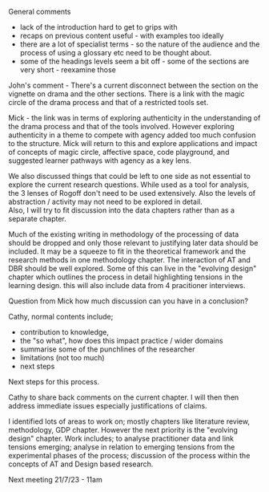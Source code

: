 
General comments

- lack of the introduction hard to get to grips with
- recaps on previous content useful - with examples too ideally
- there are a lot of specialist terms - so the nature of the audience and the process of using a glossary etc need to be thought about.
- some of the headings levels seem a bit off - some of the sections are very short - reexamine those


John's comment -
There's a current disconnect between the section on the vignette on drama and the other sections. There is a link with the magic circle of the drama process and that of a restricted tools set.

Mick - the link was in terms of exploring authenticity in the understanding of the drama process and that of the tools involved. However exploring authenticity in a theme to compete with agency added too much confusion to the structure.
Mick will return to this and explore applications and impact of concepts of magic circle, affective space, code playground, and suggested learner pathways with agency as a key lens.

We also discussed things that could be left to one side as not essential to explore the current research questions.
While used as a tool for analysis, the 3 lenses of Rogoff don't need to be used extensively. Also the levels of abstraction / activity may not need to be explored in detail.  
Also, I will try to fit discussion into the data chapters rather than as a separate chapter.

Much of the existing writing in methodology of the processing of data should be dropped and only those relevant to justifying later data should be included.
It may be a squeeze to fit in the theoretical framework and the research methods in one methodology chapter.
The interaction of AT and DBR should be well explored. Some of this can live in the "evolving design" chapter which outlines the process in detail highlighting tensions in the learning design. this will also include data from 4 pracitioner interviews.

Question from Mick how much discussion can you have in a conclusion?

Cathy, normal contents include;
- contribution to knowledge,
- the "so what", how does this impact practice / wider domains
- summarise some of the punchlines of the researcher
- limitations (not too much)
- next steps

Next steps for this process.

Cathy to share back comments on the current chapter.
I will then then address immediate issues especially justifications of claims.

I identified lots of areas to work on; mostly chapters like literature review, methodology, GDP chapter. However the next priority is the "evolving design" chapter. Work includes; to analyse practitioner data and link tensions emerging; analyse in relation to emerging tensions from the experimental phases of the process; discussion of the process within the concepts of AT and Design based research.  

Next meeting 21/7/23 - 11am
